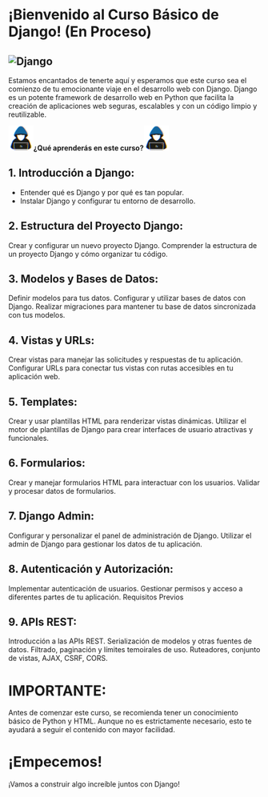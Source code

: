 # ¡Bienvenido al Curso Básico de Django! (En Proceso)
![Django](https://res.cloudinary.com/escalante-rep/image/upload/v1580522825/tstloezpvz87c2agrgja.jpg)
---

Estamos encantados de tenerte aquí y esperamos que este curso sea el comienzo de tu emocionante viaje en el desarrollo web con Django. Django es un potente framework de desarrollo web en Python que facilita la creación de aplicaciones web seguras, escalables y con un código limpio y reutilizable.

<img src="https://github.com/0xAbdulKhalid/0xAbdulKhalid/raw/main/assets/mdImages/about_me.gif" width=50px>**¿Qué aprenderás en este curso?**<img src="https://github.com/0xAbdulKhalid/0xAbdulKhalid/raw/main/assets/mdImages/about_me.gif" width=50px>

## 1. Introducción a Django:
+ Entender qué es Django y por qué es tan popular.
+ Instalar Django y configurar tu entorno de desarrollo.

## 2. Estructura del Proyecto Django:
Crear y configurar un nuevo proyecto Django.
Comprender la estructura de un proyecto Django y cómo organizar tu código.

## 3. Modelos y Bases de Datos:
Definir modelos para tus datos.
Configurar y utilizar bases de datos con Django.
Realizar migraciones para mantener tu base de datos sincronizada con tus modelos.

## 4. Vistas y URLs:
Crear vistas para manejar las solicitudes y respuestas de tu aplicación.
Configurar URLs para conectar tus vistas con rutas accesibles en tu aplicación web.

## 5. Templates:
Crear y usar plantillas HTML para renderizar vistas dinámicas.
Utilizar el motor de plantillas de Django para crear interfaces de usuario atractivas y funcionales.

## 6. Formularios:
Crear y manejar formularios HTML para interactuar con los usuarios.
Validar y procesar datos de formularios.

## 7. Django Admin:
Configurar y personalizar el panel de administración de Django.
Utilizar el admin de Django para gestionar los datos de tu aplicación.

## 8. Autenticación y Autorización:
Implementar autenticación de usuarios.
Gestionar permisos y acceso a diferentes partes de tu aplicación.
Requisitos Previos

## 9. APIs REST:
Introducción a las APIs REST.
Serialización de modelos y otras fuentes de datos. 
Filtrado, paginación y límites temoirales de uso. 
Ruteadores, conjunto de vistas, AJAX, CSRF, CORS.

# IMPORTANTE:
Antes de comenzar este curso, se recomienda tener un conocimiento básico de Python y HTML. Aunque no es estrictamente necesario, esto te ayudará a seguir el contenido con mayor facilidad.

# ¡Empecemos!
¡Vamos a construir algo increíble juntos con Django!
